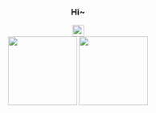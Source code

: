 <div align="center" >
  <h3>Hi~</h3>
  <img height="23px" src="https://profile-counter.glitch.me/hiroi-sora/count.svg"/>
</div>


<div align="center" >

<!-- GitHub 数据统计 -->
<img height="137px" src="https://github-readme-stats.vercel.app/api?username=hiroi-sora&hide_title=true&hide_border=true&theme=dark&bg_color=30,e96443,c64dff&title_color=fff&text_color=fff" />
<img height="137px" src="https://github-readme-stats-git-masterrstaa-rickstaa.vercel.app/api/top-langs/?username=hiroi-sora&hide_title=true&hide_border=true&layout=compact&langs_count=6&text_color=fff&bg_color=30,c64dff,66ccff&theme=dark" />

</div>